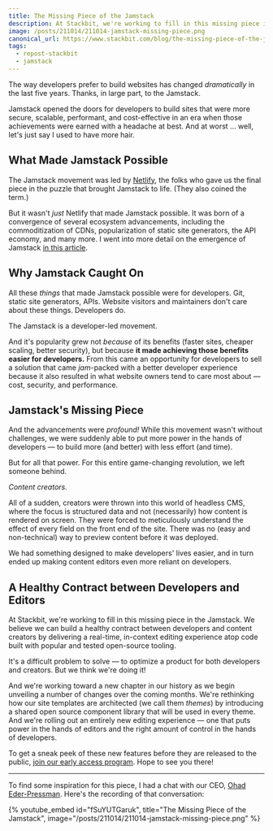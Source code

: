 ```yaml
---
title: The Missing Piece of the Jamstack
description: At Stackbit, we're working to fill in this missing piece in the Jamstack. We believe we can build a healthy contract between developers and content creators.
image: /posts/211014/211014-jamstack-missing-piece.png
canonical_url: https://www.stackbit.com/blog/the-missing-piece-of-the-jamstack/
tags:
  - repost-stackbit
  - jamstack
---
```


The way developers prefer to build websites has changed _dramatically_ in the last five years. Thanks, in large part, to the Jamstack.

Jamstack opened the doors for developers to build sites that were more secure, scalable, performant, and cost-effective in an era when those achievements were earned with a headache at best. And at worst ... well, let's just say I used to have more hair.

## What Made Jamstack Possible

The Jamstack movement was led by [Netlify](https://www.netlify.com/), the folks who gave us the final piece in the puzzle that brought Jamstack to life. (They also coined the term.)

But it wasn't _just_ Netlify that made Jamstack possible. It was born of a convergence of several ecosystem advancements, including the commoditization of CDNs, popularization of static site generators, the API economy, and many more. I went into more detail on the emergence of Jamstack [in this article](https://www.stackbit.com/blog/what-made-the-essence-of-jamstack-possible/).

## Why Jamstack Caught On

All these _things_ that made Jamstack possible were for developers. Git, static site generators, APIs. Website visitors and maintainers don't care about these things. Developers do.

The Jamstack is a developer-led movement.

And it's popularity grew not _because_ of its benefits (faster sites, cheaper scaling, better security), but because **it made achieving those benefits easier for developers.** From this came an opportunity for developers to sell a solution that came _jam_-packed with a better developer experience because it also resulted in what website owners tend to care most about — cost, security, and performance.

## Jamstack's Missing Piece

And the advancements were _profound!_ While this movement wasn't without challenges, we were suddenly able to put more power in the hands of developers — to build more (and better) with less effort (and time).

But for all that power. For this entire game-changing revolution, we left someone behind.

_Content creators._

All of a sudden, creators were thrown into this world of headless CMS, where the focus is structured data and not (necessarily) how content is rendered on screen. They were forced to meticulously understand the effect of every field on the front end of the site. There was no (easy and non-technical) way to preview content before it was deployed.

We had something designed to make developers' lives easier, and in turn ended up making content editors even more reliant on developers.

## A Healthy Contract between Developers and Editors

At Stackbit, we're working to fill in this missing piece in the Jamstack. We believe we can build a healthy contract between developers and content creators by delivering a real-time, in-context editing experience atop code built with popular and tested open-source tooling.

It's a difficult problem to solve — to optimize a product for both developers and creators. But we think we're doing it!

And we're working toward a new chapter in our history as we begin unveiling a number of changes over the coming months. We're rethinking how our site templates are architected (we call them _themes_) by introducing a shared open source component library that will be used in every theme. And we're rolling out an entirely new editing experience — one that puts power in the hands of editors and the right amount of control in the hands of developers.

To get a sneak peek of these new features before they are released to the public, [join our early access program](https://www.stackbit.com/early-access). Hope to see you there!

---

To find some inspiration for this piece, I had a chat with our CEO, [Ohad Eder-Pressman](https://twitter.com/ohadpr). Here's the recording of that conversation:

{% youtube_embed
    id="fSuYUTGaruk",
    title="The Missing Piece of the Jamstack",
    image="/posts/211014/211014-jamstack-missing-piece.png" %}

